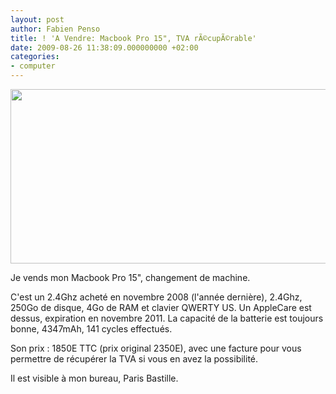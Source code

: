 ```yaml
---
layout: post
author: Fabien Penso
title: ! 'A Vendre: Macbook Pro 15", TVA rÃ©cupÃ©rable'
date: 2009-08-26 11:38:09.000000000 +02:00
categories:
- computer
---
```

<img class="alignnone" title="MacBookPro" src="http://images.apple.com/euro/macbookpro/images/overview-gallery4-20090608.png" alt="" width="526" height="279" />

Je vends mon Macbook Pro 15", changement de machine.

C'est un 2.4Ghz acheté en novembre 2008 (l'année dernière), 2.4Ghz, 250Go de disque, 4Go de RAM et clavier QWERTY US. Un AppleCare est dessus, expiration en novembre 2011. La capacité de la batterie est toujours bonne, 4347mAh, 141 cycles effectués.

Son prix : 1850E TTC (prix original 2350E), avec une facture pour vous permettre de récupérer la TVA si vous en avez la possibilité.

Il est visible à mon bureau, Paris Bastille.
